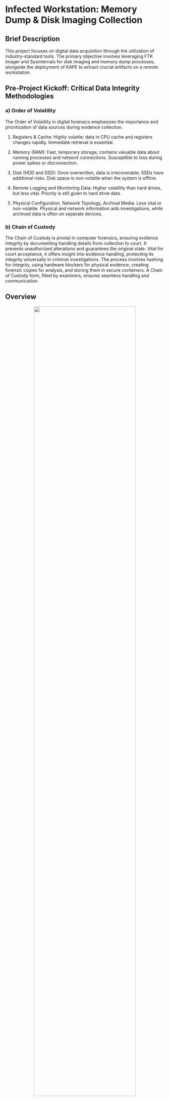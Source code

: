 <h1> Infected Workstation: Memory Dump & Disk Imaging Collection </h1>


<h2>Brief Description</h2>
This project focuses on digital data acquisition through the utilization of industry-standard tools. The primary objective involves leveraging FTK Imager and Sysinternals for disk imaging and memory dump processes, alongside the deployment of KAPE to extract crucial artifacts on a remote workstation. 

<h2>Pre-Project Kickoff: Critical Data Integrity Methodologies </h2>

<h3> a) Order of Volatility</h3>
The Order of Volatility in digital forensics emphasizes the importance and prioritization of data sources during evidence collection.

1. Registers & Cache: Highly volatile; data in CPU cache and registers changes rapidly. Immediate retrieval is essential.

2. Memory (RAM): Fast, temporary storage; contains valuable data about running processes and network connections. Susceptible to loss during power spikes or disconnection.

3. Disk (HDD and SSD): Once overwritten, data is irrecoverable; SSDs have additional risks. Disk space is non-volatile when the system is offline.

4. Remote Logging and Monitoring Data: Higher volatility than hard drives, but less vital. Priority is still given to hard drive data.

5. Physical Configuration, Network Topology, Archival Media: Less vital or non-volatile. Physical and network information aids investigations, while archived data is often on separate devices.

<h3> b) Chain of Custody </h3>

The Chain of Custody is pivotal in computer forensics, ensuring evidence integrity by documenting handling details from collection to court. It prevents unauthorized alterations and guarantees the original state. Vital for court acceptance, it offers insight into evidence handling, protecting its integrity universally in criminal investigations. The process involves hashing for integrity, using hardware blockers for physical evidence, creating forensic copies for analysis, and storing them in secure containers. A Chain of Custody form, filled by examiners, ensures seamless handling and communication.

<h2>Overview</h2>
<p align="center">
<img src="https://i.imgur.com/y3Aqek1.png" height="80%" width="80%">

<h2>Languages and Utilities Used</h2>

- <b>PowerShell</b>
- <b>Kusto Query Language (KQL)</b>
- <b>Windows 10</b>
- <b>Microsoft Azure</b>
- <b>Log Analytics Workspace<b>
- <b>Azure Sentinel (SIEM)<b>

<h2>Project walk-through:</h2>
Step 1: Deploy Virtual Machine
<br/>
<br/>
Instance Details:
<br/>
<br/>
<img src="https://i.imgur.com/F8fdKPW.png" height="80%" width="80%"/>
<br />
<br />
Networking Details: <br/>
<br/>
<img src="https://i.imgur.com/oGd6m6h.png" height="80%" width="80%"/>
<br />
<br />
Misconfigure the VM to allow RDP traffic, create a new NIC network security group, remove existing inbound rules, and add a new inbound rule allowing any protocol
<br />
<br />
<br />
Step 2: Config Environment
<br/>
<br/> Microsoft Defender: 
<br/>
<br/>
<img src="https://i.imgur.com/OnKGVRq.png" height="80%" width="80%" />
<br/>
<br/>
Log Analytics Workspace:  
<br/>
<br/>
<img src="https://i.imgur.com/YP977ZY.png" height="80%" width="80%" />
<br />
<br />
Disable Firewall in VM: 
<br/>
<br/>
<img src="https://i.imgur.com/GyhISce.png" height="80%" width="80%" />
<br />
<br />
Use Host Machine to verify if ICMP packets are reachable using 'ping -t <VM IP address>'.
<br />
<br />
<br />
Step 3: Script Execution 
<br />
<br />
Powershell: 
<br/> 
<br/>
<img src="https://i.imgur.com/D7thSgi.png" height="80%" width="80%" /> 
<br/> 
<br/>
The Powershell script detects failed RDP logins in Windows Security Events, ingesting logs into Log Analytics workspaces, and enriching output with geographical data.
<br />
<br /> 
<br /> 
Step 4: Extract Fields from Custom Log File 
<br/>
<br/>
Run Query:<br/>
<br/>
<img src="https://i.imgur.com/ZD0hxYm.png" height="80%" width="80%"/>
<br />
<br /> 
Results of Failed RDP after 24 Hours:
<br/>
<br/> 
<img src="https://i.imgur.com/qUX0dqS.png" height="80%" width="80%" />
<br />
<br />
<!--
 ```diff
- text in red
+ text in green
! text in orange
# text in gray
@@ text in purple (and bold)@@
```
--!>
